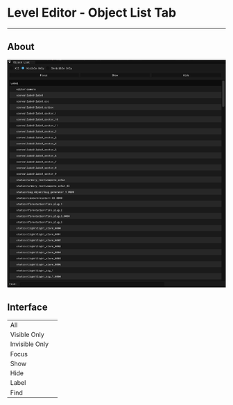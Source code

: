 # Level Editor - Object List Tab

___

## About

![alt text](../images/object-list.png)

## Interface

|  |  |
|---|---|
| All |  |
| Visible Only |  |
| Invisible Only |  |
| Focus |  |
| Show |  |
| Hide |  |
| Label |  |
| Find |  |
